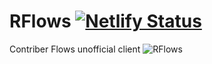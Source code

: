 # RFlows [![Netlify Status](https://api.netlify.com/api/v1/badges/f1eec3f7-38ef-4a5a-946d-a5b00a4595e4/deploy-status)](https://app.netlify.com/sites/rflows/deploys)

Contriber Flows unofficial client
![RFlows](https://reinozuppur.com/screens/rflows-5.png "")
